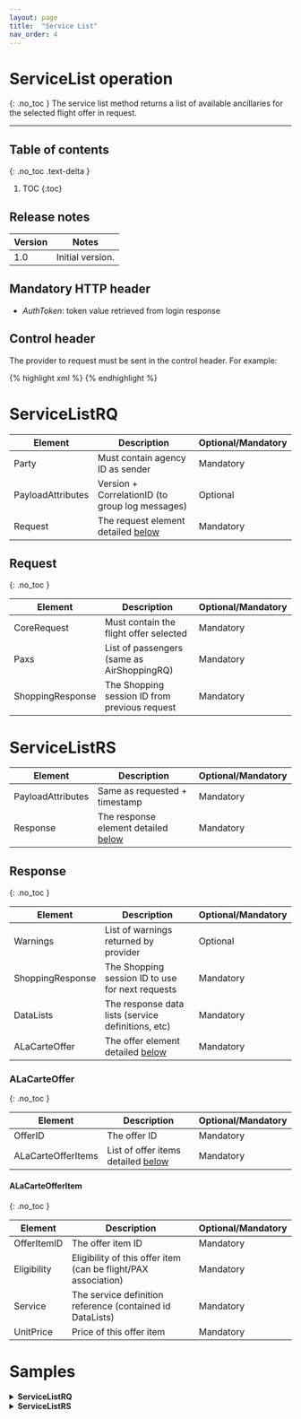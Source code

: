 ```yaml
---
layout: page
title:  "Service List"
nav_order: 4
---
```


# ServiceList operation
{: .no_toc }
The service list method returns a list of available ancillaries for the selected flight offer in request.

---------------------------------------

## Table of contents
{: .no_toc .text-delta }

1. TOC
{:toc}

## Release notes

| Version | Notes |
| --- | --- |
| 1.0 | Initial version. |

## Mandatory HTTP header

- *AuthToken*: token value retrieved from login response

## Control header

The provider to request must be sent in the control header. For example:

{% highlight xml %}
<Control Provider="VUELING" />
{% endhighlight %}

# ServiceListRQ

| Element | Description | Optional/Mandatory |
| --- | --- | --- |
| Party | Must contain agency ID as sender | Mandatory |
| PayloadAttributes | Version + CorrelationID (to group log messages) | Optional |
| Request | The request element detailed [below](#request) | Mandatory |

## Request
{: .no_toc }

| Element | Description | Optional/Mandatory |
| --- | --- | --- |
| CoreRequest | Must contain the flight offer selected | Mandatory |
| Paxs | List of passengers (same as AirShoppingRQ) | Mandatory |
| ShoppingResponse | The Shopping session ID from previous request | Mandatory |

# ServiceListRS

| Element | Description | Optional/Mandatory |
| --- | --- | --- |
| PayloadAttributes | Same as requested + timestamp | Mandatory |
| Response | The response element detailed [below](#response) | Mandatory |

## Response
{: .no_toc }

| Element | Description | Optional/Mandatory |
| --- | --- | --- |
| Warnings | List of warnings returned by provider | Optional |
| ShoppingResponse | The Shopping session ID to use for next requests | Mandatory |
| DataLists | The response data lists (service definitions, etc) | Mandatory |
| ALaCarteOffer | The offer element detailed [below](#alacarteoffer) | Mandatory |

### ALaCarteOffer
{: .no_toc }

| Element | Description | Optional/Mandatory |
| --- | --- | --- |
| OfferID | The offer ID | Mandatory |
| ALaCarteOfferItems | List of offer items detailed [below](#alacarteofferitem) | Mandatory |

#### ALaCarteOfferItem
{: .no_toc }

| Element | Description | Optional/Mandatory |
| --- | --- | --- |
| OfferItemID | The offer item ID | Mandatory |
| Eligibility | Eligibility of this offer item (can be flight/PAX association) | Mandatory |
| Service | The service definition reference (contained id DataLists) | Mandatory |
| UnitPrice | Price of this offer item | Mandatory |

# Samples

<details>
  <summary><b>ServiceListRQ</b></summary>

{% highlight xml %}
<?xml version="1.0" encoding="UTF-8" standalone="yes"?>
<IATA_ServiceListRQ xmlns="http://www.iata.org/IATA/2015/00/2019.2/IATA_ServiceListRQ">
    <PayloadAttributes>
        <CorrelationID>a222c960-0d2c-4507-bd2c-59362825cc76</CorrelationID>
        <VersionNumber>19.2</VersionNumber>
    </PayloadAttributes>
    <Request>
        <CoreRequest>
            <Offer>
                <OfferID>23bedc85-dd6a-482b-ac29-2f0c608ed478</OfferID>
                <OfferItem>
                    <OfferItemID>e99b73dc-16a1-4b9b-a8bc-f26b6299f5bb</OfferItemID>
                </OfferItem>
                <OwnerCode>AF</OwnerCode>
            </Offer>
        </CoreRequest>
        <Pax>
            <PaxID>PAX1</PaxID>
            <PTC>ADT</PTC>
        </Pax>
        <Pax>
            <PaxID>PAX2</PaxID>
            <PTC>ADT</PTC>
        </Pax>
        <ShoppingResponse>
            <ShoppingResponseRefID>2d62d243-8837-4e4d-a91c-45550a2fd6fa</ShoppingResponseRefID>
        </ShoppingResponse>
    </Request>
</IATA_ServiceListRQ>
{% endhighlight %}

</details>

<details>
  <summary><b>ServiceListRS</b></summary>

{% highlight xml %}
<?xml version="1.0" encoding="UTF-8" standalone="yes"?>
<IATA_ServiceListRS xmlns="http://www.iata.org/IATA/2015/00/2019.2/IATA_ServiceListRS">
    <Response>
        <ALaCarteOffer>
            <ALaCarteOfferItem>
                <Eligibility>
                    <FlightAssociations>
                        <PaxJourneyRefID>PJ2</PaxJourneyRefID>
                    </FlightAssociations>
                    <PaxRefID>PAX1</PaxRefID>
                </Eligibility>
                <OfferItemID>353e5fce-965f-4fc5-ad68-c4b430b87ad4</OfferItemID>
                <Service>
                    <ServiceDefinitionRefID>SD1</ServiceDefinitionRefID>
                    <ServiceID>SV326</ServiceID>
                </Service>
                <UnitPrice>
                    <BaseAmount CurCode="EUR">50.00000000000000000000</BaseAmount>
                    <TotalAmount CurCode="EUR">50.00000000000000000000</TotalAmount>
                </UnitPrice>
            </ALaCarteOfferItem>
            <ALaCarteOfferItem>
                <Eligibility>
                    <FlightAssociations>
                        <PaxJourneyRefID>PJ2</PaxJourneyRefID>
                    </FlightAssociations>
                    <PaxRefID>PAX1</PaxRefID>
                </Eligibility>
                <OfferItemID>06c6e0f8-1f4a-41f7-9634-ed971bce8069</OfferItemID>
                <Service>
                    <ServiceDefinitionRefID>SD2</ServiceDefinitionRefID>
                    <ServiceID>SV327</ServiceID>
                </Service>
                <UnitPrice>
                    <BaseAmount CurCode="EUR">130.00000000000000000000</BaseAmount>
                    <TotalAmount CurCode="EUR">130.00000000000000000000</TotalAmount>
                </UnitPrice>
            </ALaCarteOfferItem>
            <ALaCarteOfferItem>
                <Eligibility>
                    <FlightAssociations>
                        <PaxJourneyRefID>PJ2</PaxJourneyRefID>
                    </FlightAssociations>
                    <PaxRefID>PAX1</PaxRefID>
                </Eligibility>
                <OfferItemID>97504622-8c4e-449f-9049-27928bdd02aa</OfferItemID>
                <Service>
                    <ServiceDefinitionRefID>SD3</ServiceDefinitionRefID>
                    <ServiceID>SV328</ServiceID>
                </Service>
                <UnitPrice>
                    <BaseAmount CurCode="EUR">290.00000000000000000000</BaseAmount>
                    <TotalAmount CurCode="EUR">290.00000000000000000000</TotalAmount>
                </UnitPrice>
            </ALaCarteOfferItem>
            <ALaCarteOfferItem>
                <Eligibility>
                    <FlightAssociations>
                        <PaxJourneyRefID>PJ2</PaxJourneyRefID>
                    </FlightAssociations>
                    <PaxRefID>PAX1</PaxRefID>
                </Eligibility>
                <OfferItemID>1bdba8b3-bd36-4551-b983-37258f22beb6</OfferItemID>
                <Service>
                    <ServiceDefinitionRefID>SD4</ServiceDefinitionRefID>
                    <ServiceID>SV329</ServiceID>
                </Service>
                <UnitPrice>
                    <BaseAmount CurCode="EUR">450.00000000000000000000</BaseAmount>
                    <TotalAmount CurCode="EUR">450.00000000000000000000</TotalAmount>
                </UnitPrice>
            </ALaCarteOfferItem>
            <ALaCarteOfferItem>
                <Eligibility>
                    <FlightAssociations>
                        <PaxJourneyRefID>PJ2</PaxJourneyRefID>
                    </FlightAssociations>
                    <PaxRefID>PAX1</PaxRefID>
                </Eligibility>
                <OfferItemID>52ddadb9-1d9e-45ad-bc25-0cda3aeab76d</OfferItemID>
                <Service>
                    <ServiceDefinitionRefID>SD5</ServiceDefinitionRefID>
                    <ServiceID>SV330</ServiceID>
                </Service>
                <UnitPrice>
                    <BaseAmount CurCode="EUR">610.00000000000000000000</BaseAmount>
                    <TotalAmount CurCode="EUR">610.00000000000000000000</TotalAmount>
                </UnitPrice>
            </ALaCarteOfferItem>
            <ALaCarteOfferItem>
                <Eligibility>
                    <FlightAssociations>
                        <PaxJourneyRefID>PJ2</PaxJourneyRefID>
                    </FlightAssociations>
                    <PaxRefID>PAX1</PaxRefID>
                </Eligibility>
                <OfferItemID>fbf6d504-cecf-4a00-9113-86027648c56d</OfferItemID>
                <Service>
                    <ServiceDefinitionRefID>SD6</ServiceDefinitionRefID>
                    <ServiceID>SV331</ServiceID>
                </Service>
                <UnitPrice>
                    <BaseAmount CurCode="EUR">770.00000000000000000000</BaseAmount>
                    <TotalAmount CurCode="EUR">770.00000000000000000000</TotalAmount>
                </UnitPrice>
            </ALaCarteOfferItem>
            <ALaCarteOfferItem>
                <Eligibility>
                    <FlightAssociations>
                        <PaxJourneyRefID>PJ2</PaxJourneyRefID>
                    </FlightAssociations>
                    <PaxRefID>PAX1</PaxRefID>
                </Eligibility>
                <OfferItemID>0718422b-9628-49db-a93a-eade9f5612fc</OfferItemID>
                <Service>
                    <ServiceDefinitionRefID>SD7</ServiceDefinitionRefID>
                    <ServiceID>SV332</ServiceID>
                </Service>
                <UnitPrice>
                    <BaseAmount CurCode="EUR">930.00000000000000000000</BaseAmount>
                    <TotalAmount CurCode="EUR">930.00000000000000000000</TotalAmount>
                </UnitPrice>
            </ALaCarteOfferItem>
            <ALaCarteOfferItem>
                <Eligibility>
                    <FlightAssociations>
                        <PaxJourneyRefID>PJ2</PaxJourneyRefID>
                    </FlightAssociations>
                    <PaxRefID>PAX1</PaxRefID>
                </Eligibility>
                <OfferItemID>1af04a04-f9f7-43ce-9f3c-ef88e3a81b9f</OfferItemID>
                <Service>
                    <ServiceDefinitionRefID>SD8</ServiceDefinitionRefID>
                    <ServiceID>SV333</ServiceID>
                </Service>
                <UnitPrice>
                    <BaseAmount CurCode="EUR">1090.00000000000000000000</BaseAmount>
                    <TotalAmount CurCode="EUR">1090.00000000000000000000</TotalAmount>
                </UnitPrice>
            </ALaCarteOfferItem>
            <ALaCarteOfferItem>
                <Eligibility>
                    <FlightAssociations>
                        <PaxJourneyRefID>PJ2</PaxJourneyRefID>
                    </FlightAssociations>
                    <PaxRefID>PAX2</PaxRefID>
                </Eligibility>
                <OfferItemID>d282deac-e2f6-4143-8b28-b4714ed2b0d3</OfferItemID>
                <Service>
                    <ServiceDefinitionRefID>SD1</ServiceDefinitionRefID>
                    <ServiceID>SV334</ServiceID>
                </Service>
                <UnitPrice>
                    <BaseAmount CurCode="EUR">50.00000000000000000000</BaseAmount>
                    <TotalAmount CurCode="EUR">50.00000000000000000000</TotalAmount>
                </UnitPrice>
            </ALaCarteOfferItem>
            <ALaCarteOfferItem>
                <Eligibility>
                    <FlightAssociations>
                        <PaxJourneyRefID>PJ2</PaxJourneyRefID>
                    </FlightAssociations>
                    <PaxRefID>PAX2</PaxRefID>
                </Eligibility>
                <OfferItemID>5b83e206-2047-4f22-a81d-a5f8aeb025ae</OfferItemID>
                <Service>
                    <ServiceDefinitionRefID>SD2</ServiceDefinitionRefID>
                    <ServiceID>SV335</ServiceID>
                </Service>
                <UnitPrice>
                    <BaseAmount CurCode="EUR">130.00000000000000000000</BaseAmount>
                    <TotalAmount CurCode="EUR">130.00000000000000000000</TotalAmount>
                </UnitPrice>
            </ALaCarteOfferItem>
            <ALaCarteOfferItem>
                <Eligibility>
                    <FlightAssociations>
                        <PaxJourneyRefID>PJ2</PaxJourneyRefID>
                    </FlightAssociations>
                    <PaxRefID>PAX2</PaxRefID>
                </Eligibility>
                <OfferItemID>983effdc-5d00-479e-a76d-de676cdb7592</OfferItemID>
                <Service>
                    <ServiceDefinitionRefID>SD3</ServiceDefinitionRefID>
                    <ServiceID>SV336</ServiceID>
                </Service>
                <UnitPrice>
                    <BaseAmount CurCode="EUR">290.00000000000000000000</BaseAmount>
                    <TotalAmount CurCode="EUR">290.00000000000000000000</TotalAmount>
                </UnitPrice>
            </ALaCarteOfferItem>
            <ALaCarteOfferItem>
                <Eligibility>
                    <FlightAssociations>
                        <PaxJourneyRefID>PJ2</PaxJourneyRefID>
                    </FlightAssociations>
                    <PaxRefID>PAX2</PaxRefID>
                </Eligibility>
                <OfferItemID>ec0cdfea-a5bb-4d63-9650-239644c35e8a</OfferItemID>
                <Service>
                    <ServiceDefinitionRefID>SD4</ServiceDefinitionRefID>
                    <ServiceID>SV337</ServiceID>
                </Service>
                <UnitPrice>
                    <BaseAmount CurCode="EUR">450.00000000000000000000</BaseAmount>
                    <TotalAmount CurCode="EUR">450.00000000000000000000</TotalAmount>
                </UnitPrice>
            </ALaCarteOfferItem>
            <ALaCarteOfferItem>
                <Eligibility>
                    <FlightAssociations>
                        <PaxJourneyRefID>PJ2</PaxJourneyRefID>
                    </FlightAssociations>
                    <PaxRefID>PAX2</PaxRefID>
                </Eligibility>
                <OfferItemID>10e3fea8-a90a-4dc5-86fd-9b1a9a587339</OfferItemID>
                <Service>
                    <ServiceDefinitionRefID>SD5</ServiceDefinitionRefID>
                    <ServiceID>SV338</ServiceID>
                </Service>
                <UnitPrice>
                    <BaseAmount CurCode="EUR">610.00000000000000000000</BaseAmount>
                    <TotalAmount CurCode="EUR">610.00000000000000000000</TotalAmount>
                </UnitPrice>
            </ALaCarteOfferItem>
            <ALaCarteOfferItem>
                <Eligibility>
                    <FlightAssociations>
                        <PaxJourneyRefID>PJ2</PaxJourneyRefID>
                    </FlightAssociations>
                    <PaxRefID>PAX2</PaxRefID>
                </Eligibility>
                <OfferItemID>9f3e46c5-8662-42b5-991b-a724b57a8fd2</OfferItemID>
                <Service>
                    <ServiceDefinitionRefID>SD6</ServiceDefinitionRefID>
                    <ServiceID>SV339</ServiceID>
                </Service>
                <UnitPrice>
                    <BaseAmount CurCode="EUR">770.00000000000000000000</BaseAmount>
                    <TotalAmount CurCode="EUR">770.00000000000000000000</TotalAmount>
                </UnitPrice>
            </ALaCarteOfferItem>
            <ALaCarteOfferItem>
                <Eligibility>
                    <FlightAssociations>
                        <PaxJourneyRefID>PJ2</PaxJourneyRefID>
                    </FlightAssociations>
                    <PaxRefID>PAX2</PaxRefID>
                </Eligibility>
                <OfferItemID>9a9a6122-37b6-4a89-b5a8-211f31873a29</OfferItemID>
                <Service>
                    <ServiceDefinitionRefID>SD7</ServiceDefinitionRefID>
                    <ServiceID>SV340</ServiceID>
                </Service>
                <UnitPrice>
                    <BaseAmount CurCode="EUR">930.00000000000000000000</BaseAmount>
                    <TotalAmount CurCode="EUR">930.00000000000000000000</TotalAmount>
                </UnitPrice>
            </ALaCarteOfferItem>
            <ALaCarteOfferItem>
                <Eligibility>
                    <FlightAssociations>
                        <PaxJourneyRefID>PJ2</PaxJourneyRefID>
                    </FlightAssociations>
                    <PaxRefID>PAX2</PaxRefID>
                </Eligibility>
                <OfferItemID>43f68400-e806-4a03-a2fa-3231e25751db</OfferItemID>
                <Service>
                    <ServiceDefinitionRefID>SD8</ServiceDefinitionRefID>
                    <ServiceID>SV341</ServiceID>
                </Service>
                <UnitPrice>
                    <BaseAmount CurCode="EUR">1090.00000000000000000000</BaseAmount>
                    <TotalAmount CurCode="EUR">1090.00000000000000000000</TotalAmount>
                </UnitPrice>
            </ALaCarteOfferItem>
            <ALaCarteOfferItem>
                <Eligibility>
                    <FlightAssociations>
                        <PaxJourneyRefID>PJ5</PaxJourneyRefID>
                    </FlightAssociations>
                    <PaxRefID>PAX1</PaxRefID>
                </Eligibility>
                <OfferItemID>463d2c99-fe21-40b4-9cf4-feb29da73f4b</OfferItemID>
                <Service>
                    <ServiceDefinitionRefID>SD1</ServiceDefinitionRefID>
                    <ServiceID>SV342</ServiceID>
                </Service>
                <UnitPrice>
                    <BaseAmount CurCode="EUR">50.00000000000000000000</BaseAmount>
                    <TotalAmount CurCode="EUR">50.00000000000000000000</TotalAmount>
                </UnitPrice>
            </ALaCarteOfferItem>
            <ALaCarteOfferItem>
                <Eligibility>
                    <FlightAssociations>
                        <PaxJourneyRefID>PJ5</PaxJourneyRefID>
                    </FlightAssociations>
                    <PaxRefID>PAX1</PaxRefID>
                </Eligibility>
                <OfferItemID>fee8dbfb-706e-4017-928f-8e863ebe8d4e</OfferItemID>
                <Service>
                    <ServiceDefinitionRefID>SD2</ServiceDefinitionRefID>
                    <ServiceID>SV343</ServiceID>
                </Service>
                <UnitPrice>
                    <BaseAmount CurCode="EUR">130.00000000000000000000</BaseAmount>
                    <TotalAmount CurCode="EUR">130.00000000000000000000</TotalAmount>
                </UnitPrice>
            </ALaCarteOfferItem>
            <ALaCarteOfferItem>
                <Eligibility>
                    <FlightAssociations>
                        <PaxJourneyRefID>PJ5</PaxJourneyRefID>
                    </FlightAssociations>
                    <PaxRefID>PAX1</PaxRefID>
                </Eligibility>
                <OfferItemID>41bd113c-a002-4ec6-8f29-67fe29ff63e5</OfferItemID>
                <Service>
                    <ServiceDefinitionRefID>SD3</ServiceDefinitionRefID>
                    <ServiceID>SV344</ServiceID>
                </Service>
                <UnitPrice>
                    <BaseAmount CurCode="EUR">290.00000000000000000000</BaseAmount>
                    <TotalAmount CurCode="EUR">290.00000000000000000000</TotalAmount>
                </UnitPrice>
            </ALaCarteOfferItem>
            <ALaCarteOfferItem>
                <Eligibility>
                    <FlightAssociations>
                        <PaxJourneyRefID>PJ5</PaxJourneyRefID>
                    </FlightAssociations>
                    <PaxRefID>PAX1</PaxRefID>
                </Eligibility>
                <OfferItemID>ca08673a-eee0-4eb2-aa70-ebf2bcdeb9b5</OfferItemID>
                <Service>
                    <ServiceDefinitionRefID>SD4</ServiceDefinitionRefID>
                    <ServiceID>SV345</ServiceID>
                </Service>
                <UnitPrice>
                    <BaseAmount CurCode="EUR">450.00000000000000000000</BaseAmount>
                    <TotalAmount CurCode="EUR">450.00000000000000000000</TotalAmount>
                </UnitPrice>
            </ALaCarteOfferItem>
            <ALaCarteOfferItem>
                <Eligibility>
                    <FlightAssociations>
                        <PaxJourneyRefID>PJ5</PaxJourneyRefID>
                    </FlightAssociations>
                    <PaxRefID>PAX1</PaxRefID>
                </Eligibility>
                <OfferItemID>86464f9d-4a1c-4b19-bed4-b070e4f0cecb</OfferItemID>
                <Service>
                    <ServiceDefinitionRefID>SD5</ServiceDefinitionRefID>
                    <ServiceID>SV346</ServiceID>
                </Service>
                <UnitPrice>
                    <BaseAmount CurCode="EUR">610.00000000000000000000</BaseAmount>
                    <TotalAmount CurCode="EUR">610.00000000000000000000</TotalAmount>
                </UnitPrice>
            </ALaCarteOfferItem>
            <ALaCarteOfferItem>
                <Eligibility>
                    <FlightAssociations>
                        <PaxJourneyRefID>PJ5</PaxJourneyRefID>
                    </FlightAssociations>
                    <PaxRefID>PAX1</PaxRefID>
                </Eligibility>
                <OfferItemID>24b276e9-0632-48b0-94f9-a547b9772b3f</OfferItemID>
                <Service>
                    <ServiceDefinitionRefID>SD6</ServiceDefinitionRefID>
                    <ServiceID>SV347</ServiceID>
                </Service>
                <UnitPrice>
                    <BaseAmount CurCode="EUR">770.00000000000000000000</BaseAmount>
                    <TotalAmount CurCode="EUR">770.00000000000000000000</TotalAmount>
                </UnitPrice>
            </ALaCarteOfferItem>
            <ALaCarteOfferItem>
                <Eligibility>
                    <FlightAssociations>
                        <PaxJourneyRefID>PJ5</PaxJourneyRefID>
                    </FlightAssociations>
                    <PaxRefID>PAX1</PaxRefID>
                </Eligibility>
                <OfferItemID>2b391c69-3bfe-4a71-b063-d8ef9203fcbe</OfferItemID>
                <Service>
                    <ServiceDefinitionRefID>SD7</ServiceDefinitionRefID>
                    <ServiceID>SV348</ServiceID>
                </Service>
                <UnitPrice>
                    <BaseAmount CurCode="EUR">930.00000000000000000000</BaseAmount>
                    <TotalAmount CurCode="EUR">930.00000000000000000000</TotalAmount>
                </UnitPrice>
            </ALaCarteOfferItem>
            <ALaCarteOfferItem>
                <Eligibility>
                    <FlightAssociations>
                        <PaxJourneyRefID>PJ5</PaxJourneyRefID>
                    </FlightAssociations>
                    <PaxRefID>PAX1</PaxRefID>
                </Eligibility>
                <OfferItemID>0b987f63-b7d4-46f4-8c19-e9b4e5066a8e</OfferItemID>
                <Service>
                    <ServiceDefinitionRefID>SD8</ServiceDefinitionRefID>
                    <ServiceID>SV349</ServiceID>
                </Service>
                <UnitPrice>
                    <BaseAmount CurCode="EUR">1090.00000000000000000000</BaseAmount>
                    <TotalAmount CurCode="EUR">1090.00000000000000000000</TotalAmount>
                </UnitPrice>
            </ALaCarteOfferItem>
            <ALaCarteOfferItem>
                <Eligibility>
                    <FlightAssociations>
                        <PaxJourneyRefID>PJ5</PaxJourneyRefID>
                    </FlightAssociations>
                    <PaxRefID>PAX2</PaxRefID>
                </Eligibility>
                <OfferItemID>0adbae72-c377-495a-aef8-101bb692c4e7</OfferItemID>
                <Service>
                    <ServiceDefinitionRefID>SD1</ServiceDefinitionRefID>
                    <ServiceID>SV350</ServiceID>
                </Service>
                <UnitPrice>
                    <BaseAmount CurCode="EUR">50.00000000000000000000</BaseAmount>
                    <TotalAmount CurCode="EUR">50.00000000000000000000</TotalAmount>
                </UnitPrice>
            </ALaCarteOfferItem>
            <ALaCarteOfferItem>
                <Eligibility>
                    <FlightAssociations>
                        <PaxJourneyRefID>PJ5</PaxJourneyRefID>
                    </FlightAssociations>
                    <PaxRefID>PAX2</PaxRefID>
                </Eligibility>
                <OfferItemID>afed23a0-50f7-461c-ac7d-74dcbee31def</OfferItemID>
                <Service>
                    <ServiceDefinitionRefID>SD2</ServiceDefinitionRefID>
                    <ServiceID>SV351</ServiceID>
                </Service>
                <UnitPrice>
                    <BaseAmount CurCode="EUR">130.00000000000000000000</BaseAmount>
                    <TotalAmount CurCode="EUR">130.00000000000000000000</TotalAmount>
                </UnitPrice>
            </ALaCarteOfferItem>
            <ALaCarteOfferItem>
                <Eligibility>
                    <FlightAssociations>
                        <PaxJourneyRefID>PJ5</PaxJourneyRefID>
                    </FlightAssociations>
                    <PaxRefID>PAX2</PaxRefID>
                </Eligibility>
                <OfferItemID>7de2b832-1b4f-4200-87df-980549536913</OfferItemID>
                <Service>
                    <ServiceDefinitionRefID>SD3</ServiceDefinitionRefID>
                    <ServiceID>SV352</ServiceID>
                </Service>
                <UnitPrice>
                    <BaseAmount CurCode="EUR">290.00000000000000000000</BaseAmount>
                    <TotalAmount CurCode="EUR">290.00000000000000000000</TotalAmount>
                </UnitPrice>
            </ALaCarteOfferItem>
            <ALaCarteOfferItem>
                <Eligibility>
                    <FlightAssociations>
                        <PaxJourneyRefID>PJ5</PaxJourneyRefID>
                    </FlightAssociations>
                    <PaxRefID>PAX2</PaxRefID>
                </Eligibility>
                <OfferItemID>1b9a853a-cc07-448a-b1ae-8cbe84b22360</OfferItemID>
                <Service>
                    <ServiceDefinitionRefID>SD4</ServiceDefinitionRefID>
                    <ServiceID>SV353</ServiceID>
                </Service>
                <UnitPrice>
                    <BaseAmount CurCode="EUR">450.00000000000000000000</BaseAmount>
                    <TotalAmount CurCode="EUR">450.00000000000000000000</TotalAmount>
                </UnitPrice>
            </ALaCarteOfferItem>
            <ALaCarteOfferItem>
                <Eligibility>
                    <FlightAssociations>
                        <PaxJourneyRefID>PJ5</PaxJourneyRefID>
                    </FlightAssociations>
                    <PaxRefID>PAX2</PaxRefID>
                </Eligibility>
                <OfferItemID>194e73f6-4b50-4914-9c9f-6de35bcfb639</OfferItemID>
                <Service>
                    <ServiceDefinitionRefID>SD5</ServiceDefinitionRefID>
                    <ServiceID>SV354</ServiceID>
                </Service>
                <UnitPrice>
                    <BaseAmount CurCode="EUR">610.00000000000000000000</BaseAmount>
                    <TotalAmount CurCode="EUR">610.00000000000000000000</TotalAmount>
                </UnitPrice>
            </ALaCarteOfferItem>
            <ALaCarteOfferItem>
                <Eligibility>
                    <FlightAssociations>
                        <PaxJourneyRefID>PJ5</PaxJourneyRefID>
                    </FlightAssociations>
                    <PaxRefID>PAX2</PaxRefID>
                </Eligibility>
                <OfferItemID>faba21f8-6e3b-4847-9ce2-26e69d3e65e8</OfferItemID>
                <Service>
                    <ServiceDefinitionRefID>SD6</ServiceDefinitionRefID>
                    <ServiceID>SV355</ServiceID>
                </Service>
                <UnitPrice>
                    <BaseAmount CurCode="EUR">770.00000000000000000000</BaseAmount>
                    <TotalAmount CurCode="EUR">770.00000000000000000000</TotalAmount>
                </UnitPrice>
            </ALaCarteOfferItem>
            <ALaCarteOfferItem>
                <Eligibility>
                    <FlightAssociations>
                        <PaxJourneyRefID>PJ5</PaxJourneyRefID>
                    </FlightAssociations>
                    <PaxRefID>PAX2</PaxRefID>
                </Eligibility>
                <OfferItemID>7fbe6e2b-3704-4f4a-bec8-81bbbf4725f5</OfferItemID>
                <Service>
                    <ServiceDefinitionRefID>SD7</ServiceDefinitionRefID>
                    <ServiceID>SV356</ServiceID>
                </Service>
                <UnitPrice>
                    <BaseAmount CurCode="EUR">930.00000000000000000000</BaseAmount>
                    <TotalAmount CurCode="EUR">930.00000000000000000000</TotalAmount>
                </UnitPrice>
            </ALaCarteOfferItem>
            <ALaCarteOfferItem>
                <Eligibility>
                    <FlightAssociations>
                        <PaxJourneyRefID>PJ5</PaxJourneyRefID>
                    </FlightAssociations>
                    <PaxRefID>PAX2</PaxRefID>
                </Eligibility>
                <OfferItemID>86222a05-427e-47de-a6e3-83a31155200b</OfferItemID>
                <Service>
                    <ServiceDefinitionRefID>SD8</ServiceDefinitionRefID>
                    <ServiceID>SV357</ServiceID>
                </Service>
                <UnitPrice>
                    <BaseAmount CurCode="EUR">1090.00000000000000000000</BaseAmount>
                    <TotalAmount CurCode="EUR">1090.00000000000000000000</TotalAmount>
                </UnitPrice>
            </ALaCarteOfferItem>
            <ALaCarteOfferItem>
                <Eligibility>
                    <FlightAssociations>
                        <PaxSegmentRefID>SEG3</PaxSegmentRefID>
                    </FlightAssociations>
                    <PaxRefID>PAX1</PaxRefID>
                </Eligibility>
                <OfferItemID>ab72d59c-bdc1-46bc-ad53-b9902fe769b1</OfferItemID>
                <Service>
                    <ServiceDefinitionRefID>SD9</ServiceDefinitionRefID>
                    <ServiceID>SV358</ServiceID>
                </Service>
                <UnitPrice>
                    <BaseAmount CurCode="EUR">0.00000000000000000000</BaseAmount>
                    <TotalAmount CurCode="EUR">0.00000000000000000000</TotalAmount>
                </UnitPrice>
            </ALaCarteOfferItem>
            <ALaCarteOfferItem>
                <Eligibility>
                    <FlightAssociations>
                        <PaxSegmentRefID>SEG3</PaxSegmentRefID>
                    </FlightAssociations>
                    <PaxRefID>PAX1</PaxRefID>
                </Eligibility>
                <OfferItemID>213b7108-e69f-4bb1-8ea8-d1ded05b57d7</OfferItemID>
                <Service>
                    <ServiceDefinitionRefID>SD10</ServiceDefinitionRefID>
                    <ServiceID>SV359</ServiceID>
                </Service>
                <UnitPrice>
                    <BaseAmount CurCode="EUR">0.00000000000000000000</BaseAmount>
                    <TotalAmount CurCode="EUR">0.00000000000000000000</TotalAmount>
                </UnitPrice>
            </ALaCarteOfferItem>
            <ALaCarteOfferItem>
                <Eligibility>
                    <FlightAssociations>
                        <PaxSegmentRefID>SEG3</PaxSegmentRefID>
                    </FlightAssociations>
                    <PaxRefID>PAX1</PaxRefID>
                </Eligibility>
                <OfferItemID>e725f0e1-acdd-4b1a-92f6-70f557b5db09</OfferItemID>
                <Service>
                    <ServiceDefinitionRefID>SD11</ServiceDefinitionRefID>
                    <ServiceID>SV360</ServiceID>
                </Service>
                <UnitPrice>
                    <BaseAmount CurCode="EUR">0.00000000000000000000</BaseAmount>
                    <TotalAmount CurCode="EUR">0.00000000000000000000</TotalAmount>
                </UnitPrice>
            </ALaCarteOfferItem>
            <ALaCarteOfferItem>
                <Eligibility>
                    <FlightAssociations>
                        <PaxSegmentRefID>SEG3</PaxSegmentRefID>
                    </FlightAssociations>
                    <PaxRefID>PAX1</PaxRefID>
                </Eligibility>
                <OfferItemID>82d4430d-f632-44d0-bcf5-99bee5ff1218</OfferItemID>
                <Service>
                    <ServiceDefinitionRefID>SD12</ServiceDefinitionRefID>
                    <ServiceID>SV361</ServiceID>
                </Service>
                <UnitPrice>
                    <BaseAmount CurCode="EUR">0.00000000000000000000</BaseAmount>
                    <TotalAmount CurCode="EUR">0.00000000000000000000</TotalAmount>
                </UnitPrice>
            </ALaCarteOfferItem>
            <ALaCarteOfferItem>
                <Eligibility>
                    <FlightAssociations>
                        <PaxSegmentRefID>SEG3</PaxSegmentRefID>
                    </FlightAssociations>
                    <PaxRefID>PAX1</PaxRefID>
                </Eligibility>
                <OfferItemID>f867913e-d5bc-4961-820e-0d4866d221ef</OfferItemID>
                <Service>
                    <ServiceDefinitionRefID>SD13</ServiceDefinitionRefID>
                    <ServiceID>SV362</ServiceID>
                </Service>
                <UnitPrice>
                    <BaseAmount CurCode="EUR">0.00000000000000000000</BaseAmount>
                    <TotalAmount CurCode="EUR">0.00000000000000000000</TotalAmount>
                </UnitPrice>
            </ALaCarteOfferItem>
            <ALaCarteOfferItem>
                <Eligibility>
                    <FlightAssociations>
                        <PaxSegmentRefID>SEG3</PaxSegmentRefID>
                    </FlightAssociations>
                    <PaxRefID>PAX1</PaxRefID>
                </Eligibility>
                <OfferItemID>09f22af5-1908-4171-8194-ee87f50ce352</OfferItemID>
                <Service>
                    <ServiceDefinitionRefID>SD14</ServiceDefinitionRefID>
                    <ServiceID>SV363</ServiceID>
                </Service>
                <UnitPrice>
                    <BaseAmount CurCode="EUR">0.00000000000000000000</BaseAmount>
                    <TotalAmount CurCode="EUR">0.00000000000000000000</TotalAmount>
                </UnitPrice>
            </ALaCarteOfferItem>
            <ALaCarteOfferItem>
                <Eligibility>
                    <FlightAssociations>
                        <PaxSegmentRefID>SEG3</PaxSegmentRefID>
                    </FlightAssociations>
                    <PaxRefID>PAX1</PaxRefID>
                </Eligibility>
                <OfferItemID>78cc2e3c-7b24-491e-b35c-28da2e2ebf8c</OfferItemID>
                <Service>
                    <ServiceDefinitionRefID>SD15</ServiceDefinitionRefID>
                    <ServiceID>SV364</ServiceID>
                </Service>
                <UnitPrice>
                    <BaseAmount CurCode="EUR">0.00000000000000000000</BaseAmount>
                    <TotalAmount CurCode="EUR">0.00000000000000000000</TotalAmount>
                </UnitPrice>
            </ALaCarteOfferItem>
            <ALaCarteOfferItem>
                <Eligibility>
                    <FlightAssociations>
                        <PaxSegmentRefID>SEG3</PaxSegmentRefID>
                    </FlightAssociations>
                    <PaxRefID>PAX1</PaxRefID>
                </Eligibility>
                <OfferItemID>a279c063-8f7f-4cab-b5a7-8286d0516cda</OfferItemID>
                <Service>
                    <ServiceDefinitionRefID>SD16</ServiceDefinitionRefID>
                    <ServiceID>SV365</ServiceID>
                </Service>
                <UnitPrice>
                    <BaseAmount CurCode="EUR">0.00000000000000000000</BaseAmount>
                    <TotalAmount CurCode="EUR">0.00000000000000000000</TotalAmount>
                </UnitPrice>
            </ALaCarteOfferItem>
            <ALaCarteOfferItem>
                <Eligibility>
                    <FlightAssociations>
                        <PaxSegmentRefID>SEG3</PaxSegmentRefID>
                    </FlightAssociations>
                    <PaxRefID>PAX1</PaxRefID>
                </Eligibility>
                <OfferItemID>dd294806-bf65-42aa-983a-680ae5a5146e</OfferItemID>
                <Service>
                    <ServiceDefinitionRefID>SD17</ServiceDefinitionRefID>
                    <ServiceID>SV366</ServiceID>
                </Service>
                <UnitPrice>
                    <BaseAmount CurCode="EUR">0.00000000000000000000</BaseAmount>
                    <TotalAmount CurCode="EUR">0.00000000000000000000</TotalAmount>
                </UnitPrice>
            </ALaCarteOfferItem>
            <ALaCarteOfferItem>
                <Eligibility>
                    <FlightAssociations>
                        <PaxSegmentRefID>SEG3</PaxSegmentRefID>
                    </FlightAssociations>
                    <PaxRefID>PAX1</PaxRefID>
                </Eligibility>
                <OfferItemID>84881d41-0f59-4019-95c5-e26b47aa22e0</OfferItemID>
                <Service>
                    <ServiceDefinitionRefID>SD18</ServiceDefinitionRefID>
                    <ServiceID>SV367</ServiceID>
                </Service>
                <UnitPrice>
                    <BaseAmount CurCode="EUR">0.00000000000000000000</BaseAmount>
                    <TotalAmount CurCode="EUR">0.00000000000000000000</TotalAmount>
                </UnitPrice>
            </ALaCarteOfferItem>
            <ALaCarteOfferItem>
                <Eligibility>
                    <FlightAssociations>
                        <PaxSegmentRefID>SEG3</PaxSegmentRefID>
                    </FlightAssociations>
                    <PaxRefID>PAX1</PaxRefID>
                </Eligibility>
                <OfferItemID>060c5df8-da94-4780-81e2-181304a4fa44</OfferItemID>
                <Service>
                    <ServiceDefinitionRefID>SD19</ServiceDefinitionRefID>
                    <ServiceID>SV368</ServiceID>
                </Service>
                <UnitPrice>
                    <BaseAmount CurCode="EUR">0.00000000000000000000</BaseAmount>
                    <TotalAmount CurCode="EUR">0.00000000000000000000</TotalAmount>
                </UnitPrice>
            </ALaCarteOfferItem>
            <ALaCarteOfferItem>
                <Eligibility>
                    <FlightAssociations>
                        <PaxSegmentRefID>SEG3</PaxSegmentRefID>
                    </FlightAssociations>
                    <PaxRefID>PAX2</PaxRefID>
                </Eligibility>
                <OfferItemID>b16dc605-fbb7-4a54-b4e6-7b9d5b1d9c9d</OfferItemID>
                <Service>
                    <ServiceDefinitionRefID>SD9</ServiceDefinitionRefID>
                    <ServiceID>SV369</ServiceID>
                </Service>
                <UnitPrice>
                    <BaseAmount CurCode="EUR">0.00000000000000000000</BaseAmount>
                    <TotalAmount CurCode="EUR">0.00000000000000000000</TotalAmount>
                </UnitPrice>
            </ALaCarteOfferItem>
            <ALaCarteOfferItem>
                <Eligibility>
                    <FlightAssociations>
                        <PaxSegmentRefID>SEG3</PaxSegmentRefID>
                    </FlightAssociations>
                    <PaxRefID>PAX2</PaxRefID>
                </Eligibility>
                <OfferItemID>25d4d7ad-69ed-46a4-8a33-f44244837583</OfferItemID>
                <Service>
                    <ServiceDefinitionRefID>SD10</ServiceDefinitionRefID>
                    <ServiceID>SV370</ServiceID>
                </Service>
                <UnitPrice>
                    <BaseAmount CurCode="EUR">0.00000000000000000000</BaseAmount>
                    <TotalAmount CurCode="EUR">0.00000000000000000000</TotalAmount>
                </UnitPrice>
            </ALaCarteOfferItem>
            <ALaCarteOfferItem>
                <Eligibility>
                    <FlightAssociations>
                        <PaxSegmentRefID>SEG3</PaxSegmentRefID>
                    </FlightAssociations>
                    <PaxRefID>PAX2</PaxRefID>
                </Eligibility>
                <OfferItemID>328c13f3-bee1-4166-a52c-55ba742b7801</OfferItemID>
                <Service>
                    <ServiceDefinitionRefID>SD11</ServiceDefinitionRefID>
                    <ServiceID>SV371</ServiceID>
                </Service>
                <UnitPrice>
                    <BaseAmount CurCode="EUR">0.00000000000000000000</BaseAmount>
                    <TotalAmount CurCode="EUR">0.00000000000000000000</TotalAmount>
                </UnitPrice>
            </ALaCarteOfferItem>
            <ALaCarteOfferItem>
                <Eligibility>
                    <FlightAssociations>
                        <PaxSegmentRefID>SEG3</PaxSegmentRefID>
                    </FlightAssociations>
                    <PaxRefID>PAX2</PaxRefID>
                </Eligibility>
                <OfferItemID>02353dc0-894b-4d2b-bcac-ccd724539f16</OfferItemID>
                <Service>
                    <ServiceDefinitionRefID>SD12</ServiceDefinitionRefID>
                    <ServiceID>SV372</ServiceID>
                </Service>
                <UnitPrice>
                    <BaseAmount CurCode="EUR">0.00000000000000000000</BaseAmount>
                    <TotalAmount CurCode="EUR">0.00000000000000000000</TotalAmount>
                </UnitPrice>
            </ALaCarteOfferItem>
            <ALaCarteOfferItem>
                <Eligibility>
                    <FlightAssociations>
                        <PaxSegmentRefID>SEG3</PaxSegmentRefID>
                    </FlightAssociations>
                    <PaxRefID>PAX2</PaxRefID>
                </Eligibility>
                <OfferItemID>30407ecc-9460-49d5-819c-0353fc752785</OfferItemID>
                <Service>
                    <ServiceDefinitionRefID>SD13</ServiceDefinitionRefID>
                    <ServiceID>SV373</ServiceID>
                </Service>
                <UnitPrice>
                    <BaseAmount CurCode="EUR">0.00000000000000000000</BaseAmount>
                    <TotalAmount CurCode="EUR">0.00000000000000000000</TotalAmount>
                </UnitPrice>
            </ALaCarteOfferItem>
            <ALaCarteOfferItem>
                <Eligibility>
                    <FlightAssociations>
                        <PaxSegmentRefID>SEG3</PaxSegmentRefID>
                    </FlightAssociations>
                    <PaxRefID>PAX2</PaxRefID>
                </Eligibility>
                <OfferItemID>faff7c61-a913-4cfc-b41f-28e5489dae3a</OfferItemID>
                <Service>
                    <ServiceDefinitionRefID>SD14</ServiceDefinitionRefID>
                    <ServiceID>SV374</ServiceID>
                </Service>
                <UnitPrice>
                    <BaseAmount CurCode="EUR">0.00000000000000000000</BaseAmount>
                    <TotalAmount CurCode="EUR">0.00000000000000000000</TotalAmount>
                </UnitPrice>
            </ALaCarteOfferItem>
            <ALaCarteOfferItem>
                <Eligibility>
                    <FlightAssociations>
                        <PaxSegmentRefID>SEG3</PaxSegmentRefID>
                    </FlightAssociations>
                    <PaxRefID>PAX2</PaxRefID>
                </Eligibility>
                <OfferItemID>22b32be7-05a2-4c79-855c-9131cac34a0b</OfferItemID>
                <Service>
                    <ServiceDefinitionRefID>SD15</ServiceDefinitionRefID>
                    <ServiceID>SV375</ServiceID>
                </Service>
                <UnitPrice>
                    <BaseAmount CurCode="EUR">0.00000000000000000000</BaseAmount>
                    <TotalAmount CurCode="EUR">0.00000000000000000000</TotalAmount>
                </UnitPrice>
            </ALaCarteOfferItem>
            <ALaCarteOfferItem>
                <Eligibility>
                    <FlightAssociations>
                        <PaxSegmentRefID>SEG3</PaxSegmentRefID>
                    </FlightAssociations>
                    <PaxRefID>PAX2</PaxRefID>
                </Eligibility>
                <OfferItemID>df4acf3c-1c07-4bae-97d7-c6aced70f712</OfferItemID>
                <Service>
                    <ServiceDefinitionRefID>SD16</ServiceDefinitionRefID>
                    <ServiceID>SV376</ServiceID>
                </Service>
                <UnitPrice>
                    <BaseAmount CurCode="EUR">0.00000000000000000000</BaseAmount>
                    <TotalAmount CurCode="EUR">0.00000000000000000000</TotalAmount>
                </UnitPrice>
            </ALaCarteOfferItem>
            <ALaCarteOfferItem>
                <Eligibility>
                    <FlightAssociations>
                        <PaxSegmentRefID>SEG3</PaxSegmentRefID>
                    </FlightAssociations>
                    <PaxRefID>PAX2</PaxRefID>
                </Eligibility>
                <OfferItemID>0dc597d0-2ed7-41d7-b436-013308669f56</OfferItemID>
                <Service>
                    <ServiceDefinitionRefID>SD17</ServiceDefinitionRefID>
                    <ServiceID>SV377</ServiceID>
                </Service>
                <UnitPrice>
                    <BaseAmount CurCode="EUR">0.00000000000000000000</BaseAmount>
                    <TotalAmount CurCode="EUR">0.00000000000000000000</TotalAmount>
                </UnitPrice>
            </ALaCarteOfferItem>
            <ALaCarteOfferItem>
                <Eligibility>
                    <FlightAssociations>
                        <PaxSegmentRefID>SEG3</PaxSegmentRefID>
                    </FlightAssociations>
                    <PaxRefID>PAX2</PaxRefID>
                </Eligibility>
                <OfferItemID>f4b15992-4f18-4037-a87c-987ab67b68bd</OfferItemID>
                <Service>
                    <ServiceDefinitionRefID>SD18</ServiceDefinitionRefID>
                    <ServiceID>SV378</ServiceID>
                </Service>
                <UnitPrice>
                    <BaseAmount CurCode="EUR">0.00000000000000000000</BaseAmount>
                    <TotalAmount CurCode="EUR">0.00000000000000000000</TotalAmount>
                </UnitPrice>
            </ALaCarteOfferItem>
            <ALaCarteOfferItem>
                <Eligibility>
                    <FlightAssociations>
                        <PaxSegmentRefID>SEG3</PaxSegmentRefID>
                    </FlightAssociations>
                    <PaxRefID>PAX2</PaxRefID>
                </Eligibility>
                <OfferItemID>b1c456b2-bb54-4ecd-a718-89066de6b600</OfferItemID>
                <Service>
                    <ServiceDefinitionRefID>SD19</ServiceDefinitionRefID>
                    <ServiceID>SV379</ServiceID>
                </Service>
                <UnitPrice>
                    <BaseAmount CurCode="EUR">0.00000000000000000000</BaseAmount>
                    <TotalAmount CurCode="EUR">0.00000000000000000000</TotalAmount>
                </UnitPrice>
            </ALaCarteOfferItem>
            <ALaCarteOfferItem>
                <Eligibility>
                    <FlightAssociations>
                        <PaxSegmentRefID>SEG4</PaxSegmentRefID>
                    </FlightAssociations>
                    <PaxRefID>PAX1</PaxRefID>
                </Eligibility>
                <OfferItemID>7268f26e-5f83-4516-b507-68b97f7dfd55</OfferItemID>
                <Service>
                    <ServiceDefinitionRefID>SD9</ServiceDefinitionRefID>
                    <ServiceID>SV380</ServiceID>
                </Service>
                <UnitPrice>
                    <BaseAmount CurCode="EUR">0.00000000000000000000</BaseAmount>
                    <TotalAmount CurCode="EUR">0.00000000000000000000</TotalAmount>
                </UnitPrice>
            </ALaCarteOfferItem>
            <ALaCarteOfferItem>
                <Eligibility>
                    <FlightAssociations>
                        <PaxSegmentRefID>SEG4</PaxSegmentRefID>
                    </FlightAssociations>
                    <PaxRefID>PAX1</PaxRefID>
                </Eligibility>
                <OfferItemID>49c89b90-2202-4fcf-a42a-4ee6ec1deb43</OfferItemID>
                <Service>
                    <ServiceDefinitionRefID>SD13</ServiceDefinitionRefID>
                    <ServiceID>SV381</ServiceID>
                </Service>
                <UnitPrice>
                    <BaseAmount CurCode="EUR">0.00000000000000000000</BaseAmount>
                    <TotalAmount CurCode="EUR">0.00000000000000000000</TotalAmount>
                </UnitPrice>
            </ALaCarteOfferItem>
            <ALaCarteOfferItem>
                <Eligibility>
                    <FlightAssociations>
                        <PaxSegmentRefID>SEG4</PaxSegmentRefID>
                    </FlightAssociations>
                    <PaxRefID>PAX1</PaxRefID>
                </Eligibility>
                <OfferItemID>a8aaf1b7-bd49-43ab-a0a5-878631e36fde</OfferItemID>
                <Service>
                    <ServiceDefinitionRefID>SD15</ServiceDefinitionRefID>
                    <ServiceID>SV382</ServiceID>
                </Service>
                <UnitPrice>
                    <BaseAmount CurCode="EUR">0.00000000000000000000</BaseAmount>
                    <TotalAmount CurCode="EUR">0.00000000000000000000</TotalAmount>
                </UnitPrice>
            </ALaCarteOfferItem>
            <ALaCarteOfferItem>
                <Eligibility>
                    <FlightAssociations>
                        <PaxSegmentRefID>SEG4</PaxSegmentRefID>
                    </FlightAssociations>
                    <PaxRefID>PAX1</PaxRefID>
                </Eligibility>
                <OfferItemID>f2380eb4-805e-4c78-816c-69d56e27e9d0</OfferItemID>
                <Service>
                    <ServiceDefinitionRefID>SD18</ServiceDefinitionRefID>
                    <ServiceID>SV383</ServiceID>
                </Service>
                <UnitPrice>
                    <BaseAmount CurCode="EUR">0.00000000000000000000</BaseAmount>
                    <TotalAmount CurCode="EUR">0.00000000000000000000</TotalAmount>
                </UnitPrice>
            </ALaCarteOfferItem>
            <ALaCarteOfferItem>
                <Eligibility>
                    <FlightAssociations>
                        <PaxSegmentRefID>SEG4</PaxSegmentRefID>
                    </FlightAssociations>
                    <PaxRefID>PAX2</PaxRefID>
                </Eligibility>
                <OfferItemID>1ebefb63-e4a7-4e31-a72d-043f4d236443</OfferItemID>
                <Service>
                    <ServiceDefinitionRefID>SD9</ServiceDefinitionRefID>
                    <ServiceID>SV384</ServiceID>
                </Service>
                <UnitPrice>
                    <BaseAmount CurCode="EUR">0.00000000000000000000</BaseAmount>
                    <TotalAmount CurCode="EUR">0.00000000000000000000</TotalAmount>
                </UnitPrice>
            </ALaCarteOfferItem>
            <ALaCarteOfferItem>
                <Eligibility>
                    <FlightAssociations>
                        <PaxSegmentRefID>SEG4</PaxSegmentRefID>
                    </FlightAssociations>
                    <PaxRefID>PAX2</PaxRefID>
                </Eligibility>
                <OfferItemID>2574b6fb-ab8d-4b49-9c50-b53a28077695</OfferItemID>
                <Service>
                    <ServiceDefinitionRefID>SD13</ServiceDefinitionRefID>
                    <ServiceID>SV385</ServiceID>
                </Service>
                <UnitPrice>
                    <BaseAmount CurCode="EUR">0.00000000000000000000</BaseAmount>
                    <TotalAmount CurCode="EUR">0.00000000000000000000</TotalAmount>
                </UnitPrice>
            </ALaCarteOfferItem>
            <ALaCarteOfferItem>
                <Eligibility>
                    <FlightAssociations>
                        <PaxSegmentRefID>SEG4</PaxSegmentRefID>
                    </FlightAssociations>
                    <PaxRefID>PAX2</PaxRefID>
                </Eligibility>
                <OfferItemID>d95afa73-2266-499f-adc9-113bb7bd0c29</OfferItemID>
                <Service>
                    <ServiceDefinitionRefID>SD15</ServiceDefinitionRefID>
                    <ServiceID>SV386</ServiceID>
                </Service>
                <UnitPrice>
                    <BaseAmount CurCode="EUR">0.00000000000000000000</BaseAmount>
                    <TotalAmount CurCode="EUR">0.00000000000000000000</TotalAmount>
                </UnitPrice>
            </ALaCarteOfferItem>
            <ALaCarteOfferItem>
                <Eligibility>
                    <FlightAssociations>
                        <PaxSegmentRefID>SEG4</PaxSegmentRefID>
                    </FlightAssociations>
                    <PaxRefID>PAX2</PaxRefID>
                </Eligibility>
                <OfferItemID>f4ec09c3-eee4-4c4e-8048-8a5603fc8259</OfferItemID>
                <Service>
                    <ServiceDefinitionRefID>SD18</ServiceDefinitionRefID>
                    <ServiceID>SV387</ServiceID>
                </Service>
                <UnitPrice>
                    <BaseAmount CurCode="EUR">0.00000000000000000000</BaseAmount>
                    <TotalAmount CurCode="EUR">0.00000000000000000000</TotalAmount>
                </UnitPrice>
            </ALaCarteOfferItem>
            <OfferID>2076a058-e502-44ab-94b1-80b3e1ef8bcd</OfferID>
        </ALaCarteOffer>
        <DataLists>
            <OriginDestList>
                <OriginDest>
                    <DestCode>JNB</DestCode>
                    <OriginCode>CDG</OriginCode>
                    <OriginDestID>OD1</OriginDestID>
                    <PaxJourneyRefID>PJ5</PaxJourneyRefID>
                </OriginDest>
                <OriginDest>
                    <DestCode>CDG</DestCode>
                    <OriginCode>JNB</OriginCode>
                    <OriginDestID>OD2</OriginDestID>
                    <PaxJourneyRefID>PJ2</PaxJourneyRefID>
                </OriginDest>
            </OriginDestList>
            <PaxJourneyList>
                <PaxJourney>
                    <Duration>P0Y0M0DT14H10M0S</Duration>
                    <PaxJourneyID>PJ5</PaxJourneyID>
                    <PaxSegmentRefID>SEG5</PaxSegmentRefID>
                    <PaxSegmentRefID>SEG4</PaxSegmentRefID>
                </PaxJourney>
                <PaxJourney>
                    <Duration>P0Y0M0DT10H45M0S</Duration>
                    <PaxJourneyID>PJ2</PaxJourneyID>
                    <PaxSegmentRefID>SEG3</PaxSegmentRefID>
                </PaxJourney>
            </PaxJourneyList>
            <PaxList>
                <Pax>
                    <PaxID>PAX1</PaxID>
                    <PTC>ADT</PTC>
                </Pax>
                <Pax>
                    <PaxID>PAX2</PaxID>
                    <PTC>ADT</PTC>
                </Pax>
            </PaxList>
            <PaxSegmentList>
                <PaxSegment>
                    <Arrival>
                        <AircraftScheduledDateTime>2020-10-12T08:35:00</AircraftScheduledDateTime>
                        <IATA_LocationCode>AMS</IATA_LocationCode>
                    </Arrival>
                    <DatedOperatingLeg>
                        <Arrival/>
                        <CarrierAircraftType>
                            <CarrierAircraftTypeCode>321</CarrierAircraftTypeCode>
                        </CarrierAircraftType>
                        <Dep/>
                    </DatedOperatingLeg>
                    <Dep>
                        <AircraftScheduledDateTime>2020-10-12T07:10:00</AircraftScheduledDateTime>
                        <IATA_LocationCode>CDG</IATA_LocationCode>
                        <TerminalName>2F</TerminalName>
                    </Dep>
                    <MarketingCarrierInfo>
                        <CarrierDesigCode>KL</CarrierDesigCode>
                        <MarketingCarrierFlightNumberText>2002</MarketingCarrierFlightNumberText>
                    </MarketingCarrierInfo>
                    <OperatingCarrierInfo>
                        <CarrierDesigCode>AF</CarrierDesigCode>
                    </OperatingCarrierInfo>
                    <PaxSegmentID>SEG5</PaxSegmentID>
                </PaxSegment>
                <PaxSegment>
                    <Arrival>
                        <AircraftScheduledDateTime>2020-10-12T21:20:00</AircraftScheduledDateTime>
                        <IATA_LocationCode>JNB</IATA_LocationCode>
                        <TerminalName>B</TerminalName>
                    </Arrival>
                    <DatedOperatingLeg>
                        <Arrival/>
                        <CarrierAircraftType>
                            <CarrierAircraftTypeCode>772</CarrierAircraftTypeCode>
                        </CarrierAircraftType>
                        <Dep/>
                    </DatedOperatingLeg>
                    <Dep>
                        <AircraftScheduledDateTime>2020-10-12T10:35:00</AircraftScheduledDateTime>
                        <IATA_LocationCode>AMS</IATA_LocationCode>
                    </Dep>
                    <MarketingCarrierInfo>
                        <CarrierDesigCode>KL</CarrierDesigCode>
                        <MarketingCarrierFlightNumberText>0112</MarketingCarrierFlightNumberText>
                    </MarketingCarrierInfo>
                    <OperatingCarrierInfo>
                        <CarrierDesigCode>KL</CarrierDesigCode>
                    </OperatingCarrierInfo>
                    <PaxSegmentID>SEG4</PaxSegmentID>
                </PaxSegment>
                <PaxSegment>
                    <Arrival>
                        <AircraftScheduledDateTime>2020-10-23T19:40:00</AircraftScheduledDateTime>
                        <IATA_LocationCode>CDG</IATA_LocationCode>
                        <TerminalName>2E</TerminalName>
                    </Arrival>
                    <DatedOperatingLeg>
                        <Arrival/>
                        <CarrierAircraftType>
                            <CarrierAircraftTypeCode>77W</CarrierAircraftTypeCode>
                        </CarrierAircraftType>
                        <Dep/>
                    </DatedOperatingLeg>
                    <Dep>
                        <AircraftScheduledDateTime>2020-10-23T08:55:00</AircraftScheduledDateTime>
                        <IATA_LocationCode>JNB</IATA_LocationCode>
                        <TerminalName>B</TerminalName>
                    </Dep>
                    <MarketingCarrierInfo>
                        <CarrierDesigCode>AF</CarrierDesigCode>
                        <MarketingCarrierFlightNumberText>0995</MarketingCarrierFlightNumberText>
                    </MarketingCarrierInfo>
                    <OperatingCarrierInfo>
                        <CarrierDesigCode>AF</CarrierDesigCode>
                    </OperatingCarrierInfo>
                    <PaxSegmentID>SEG3</PaxSegmentID>
                </PaxSegment>
            </PaxSegmentList>
            <ServiceDefinitionList>
                <ServiceDefinition>
                    <ServiceTaxonomy>
                        <DescText>Checked Baggage</DescText>
                        <TaxonomyCode>13EC</TaxonomyCode>
                    </ServiceTaxonomy>
                    <Desc>
                        <DescText>1 luggage item</DescText>
                    </Desc>
                    <Name>1 luggage item</Name>
                    <ServiceDefinitionID>SD1</ServiceDefinitionID>
                </ServiceDefinition>
                <ServiceDefinition>
                    <ServiceTaxonomy>
                        <DescText>Checked Baggage</DescText>
                        <TaxonomyCode>13EC</TaxonomyCode>
                    </ServiceTaxonomy>
                    <Desc>
                        <DescText>2 luggage items</DescText>
                    </Desc>
                    <Name>2 luggage items</Name>
                    <ServiceDefinitionID>SD2</ServiceDefinitionID>
                </ServiceDefinition>
                <ServiceDefinition>
                    <ServiceTaxonomy>
                        <DescText>Checked Baggage</DescText>
                        <TaxonomyCode>13EC</TaxonomyCode>
                    </ServiceTaxonomy>
                    <Desc>
                        <DescText>3 luggage items</DescText>
                    </Desc>
                    <Name>3 luggage items</Name>
                    <ServiceDefinitionID>SD3</ServiceDefinitionID>
                </ServiceDefinition>
                <ServiceDefinition>
                    <ServiceTaxonomy>
                        <DescText>Checked Baggage</DescText>
                        <TaxonomyCode>13EC</TaxonomyCode>
                    </ServiceTaxonomy>
                    <Desc>
                        <DescText>4 luggage items</DescText>
                    </Desc>
                    <Name>4 luggage items</Name>
                    <ServiceDefinitionID>SD4</ServiceDefinitionID>
                </ServiceDefinition>
                <ServiceDefinition>
                    <ServiceTaxonomy>
                        <DescText>Checked Baggage</DescText>
                        <TaxonomyCode>13EC</TaxonomyCode>
                    </ServiceTaxonomy>
                    <Desc>
                        <DescText>5 luggage items</DescText>
                    </Desc>
                    <Name>5 luggage items</Name>
                    <ServiceDefinitionID>SD5</ServiceDefinitionID>
                </ServiceDefinition>
                <ServiceDefinition>
                    <ServiceTaxonomy>
                        <DescText>Checked Baggage</DescText>
                        <TaxonomyCode>13EC</TaxonomyCode>
                    </ServiceTaxonomy>
                    <Desc>
                        <DescText>6 luggage items</DescText>
                    </Desc>
                    <Name>6 luggage items</Name>
                    <ServiceDefinitionID>SD6</ServiceDefinitionID>
                </ServiceDefinition>
                <ServiceDefinition>
                    <ServiceTaxonomy>
                        <DescText>Checked Baggage</DescText>
                        <TaxonomyCode>13EC</TaxonomyCode>
                    </ServiceTaxonomy>
                    <Desc>
                        <DescText>7 luggage items</DescText>
                    </Desc>
                    <Name>7 luggage items</Name>
                    <ServiceDefinitionID>SD7</ServiceDefinitionID>
                </ServiceDefinition>
                <ServiceDefinition>
                    <ServiceTaxonomy>
                        <DescText>Checked Baggage</DescText>
                        <TaxonomyCode>13EC</TaxonomyCode>
                    </ServiceTaxonomy>
                    <Desc>
                        <DescText>8 luggage items</DescText>
                    </Desc>
                    <Name>8 luggage items</Name>
                    <ServiceDefinitionID>SD8</ServiceDefinitionID>
                </ServiceDefinition>
                <ServiceDefinition>
                    <Desc>
                        <DescText>Asian vegetarian meal</DescText>
                    </Desc>
                    <Name>Asian vegetarian meal</Name>
                    <ServiceDefinitionID>SD9</ServiceDefinitionID>
                </ServiceDefinition>
                <ServiceDefinition>
                    <Desc>
                        <DescText>Infant/baby food</DescText>
                    </Desc>
                    <Name>Infant/baby food</Name>
                    <ServiceDefinitionID>SD10</ServiceDefinitionID>
                </ServiceDefinition>
                <ServiceDefinition>
                    <Desc>
                        <DescText>Bland meal</DescText>
                    </Desc>
                    <Name>Bland meal</Name>
                    <ServiceDefinitionID>SD11</ServiceDefinitionID>
                </ServiceDefinition>
                <ServiceDefinition>
                    <Desc>
                        <DescText>Diabetic meal</DescText>
                    </Desc>
                    <Name>Diabetic meal</Name>
                    <ServiceDefinitionID>SD12</ServiceDefinitionID>
                </ServiceDefinition>
                <ServiceDefinition>
                    <Desc>
                        <DescText>Gluten-free meal</DescText>
                    </Desc>
                    <Name>Gluten-free meal</Name>
                    <ServiceDefinitionID>SD13</ServiceDefinitionID>
                </ServiceDefinition>
                <ServiceDefinition>
                    <Desc>
                        <DescText>Hindu (non vegetarian) meal</DescText>
                    </Desc>
                    <Name>Hindu (non vegetarian) meal</Name>
                    <ServiceDefinitionID>SD14</ServiceDefinitionID>
                </ServiceDefinition>
                <ServiceDefinition>
                    <Desc>
                        <DescText>Kosher meal</DescText>
                    </Desc>
                    <Name>Kosher meal</Name>
                    <ServiceDefinitionID>SD15</ServiceDefinitionID>
                </ServiceDefinition>
                <ServiceDefinition>
                    <Desc>
                        <DescText>Low sodium, no salt added</DescText>
                    </Desc>
                    <Name>Low sodium, no salt added</Name>
                    <ServiceDefinitionID>SD16</ServiceDefinitionID>
                </ServiceDefinition>
                <ServiceDefinition>
                    <Desc>
                        <DescText>Moslem meal</DescText>
                    </Desc>
                    <Name>Moslem meal</Name>
                    <ServiceDefinitionID>SD17</ServiceDefinitionID>
                </ServiceDefinition>
                <ServiceDefinition>
                    <Desc>
                        <DescText>Vegetarian meal (non-dairy)</DescText>
                    </Desc>
                    <Name>Vegetarian meal (non-dairy)</Name>
                    <ServiceDefinitionID>SD18</ServiceDefinitionID>
                </ServiceDefinition>
                <ServiceDefinition>
                    <Desc>
                        <DescText>Vegetarian meal (lacto-ovo)</DescText>
                    </Desc>
                    <Name>Vegetarian meal (lacto-ovo)</Name>
                    <ServiceDefinitionID>SD19</ServiceDefinitionID>
                </ServiceDefinition>
            </ServiceDefinitionList>
        </DataLists>
        <ShoppingResponse>
            <ShoppingResponseRefID>2d62d243-8837-4e4d-a91c-45550a2fd6fa</ShoppingResponseRefID>
        </ShoppingResponse>
    </Response>
    <PayloadAttributes>
        <CorrelationID>a222c960-0d2c-4507-bd2c-59362825cc76</CorrelationID>
        <Timestamp>2020-09-30T17:38:33.683</Timestamp>
        <VersionNumber>19.2</VersionNumber>
    </PayloadAttributes>
</IATA_ServiceListRS>
{% endhighlight %}

</details>
